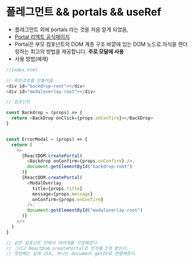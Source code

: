 #  플레그먼트 && portals && useRef
  - 플레그먼트 외에 portals 라는 것을 처음 알게 되었음,
  - [Portal 리액트 공식페이지](https://ko.reactjs.org/docs/portals.html)
  - Portal은 부모 컴포넌트의 DOM 계층 구조 바깥에 있는 DOM 노드로 자식을 렌더링하는 최고의 방법을 제공합니다. **주로 모달에 사용**
  - 사용 방법(예제)
    
  ```js
  //index.html

  // 루트경로를 만들어줌
  <div id="backdrop-root"></div>
  <div id="modaloverlay-root"></div>

  // 컴포넌트

  const Backdrop = (props) => {
    return <BackDrop onClick={props.onConfirm}></BackDrop>
  }

  
  const ErrorModal = (props) => {
    return (
      <>
        {ReactDOM.createPortal(
          <Backdrop onConfirm={props.onConfirm} />,
          document.getElementById("backdrop-root")
        )}
        {ReactDOM.createPortal(
          <ModalOverlay
            title={props.title}
            message={props.message}
            onConfirm={props.onConfirm}
          />,
          document.getElementById("modaloverlay-root")
        )}
      </>
    )
  }

  // 같은 컴포넌트 안에서 여러개를 지정해준다.
  // 그리고 ReactDom.createPortal로 인자를 2개 받는다.
  // 첫번째는 실제 JSX, 하나는 document.getID로 연결해준다.
  ```